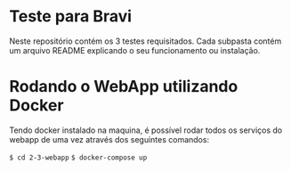 # Teste para Bravi

Neste repositório contém os 3 testes requisitados. Cada subpasta contém um arquivo README explicando o seu funcionamento ou instalação.

# Rodando o WebApp utilizando Docker

Tendo docker instalado na maquina, é possível rodar todos os serviços do webapp de uma vez através dos seguintes comandos: 

`$ cd 2-3-webapp`
`$ docker-compose up`
